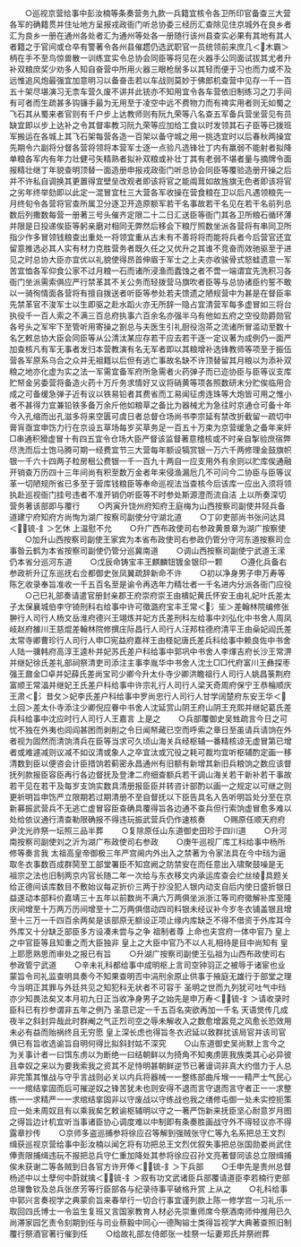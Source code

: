 <!-- { "loadSidebar": true } -->
　　○巡视京营给事中彭汝楠等条奏营务九款一兵籍宜核令各卫所印官备查三大营各军的确籍贯并住址地方呈报戎政衙门听总协委三经历汇查除见住京城外在良乡者汇为良乡一册在通州各处者汇为通州等处各一册随行该州县查实必果有其地有其人者籍之于官间或仓卒有警著令各州县催趱仍选武职官一员统领前来庶几＜木霸＞柄在手不至鸟惊兽散一训练宜实令总协会同臣等将见在火器手公同面试拔其尤者升补双粮庶奖少劝多人知自奋营中所用火器三眼枪居多以其轻而便于习也而力或不及远惟追风炮最强宜加意明习以备奋击若以车战则莫妙于佛郎机查营中见存一千一百五十架尽堪演习无柰车营久废不讲并此铳亦不知用宜令各车营依旧制练习之刀手间有可者而生疏甚多钩镰手最为无用至于凌空中远不费物力而有禆实用者则无如蜀之飞石其从蜀来者官则有千户步上达教师则有阮九荣等八名查五军备兵营坐营见有员缺宜即以步上达补之令其督率教习阮九荣等应加给工食以时发领其石子臣等已拨班军搬运在各城上其飞石架每营各造一百架以备守城之用一挑选宜时以后春秋两操宜先期令六副将分督各营将领将本营军士逐一点验凡选锋壮丁内有羸弱不能射者拟降单粮各军内有年力壮健弓矢精熟者拟补双粮或补壮丁其有老弱不堪者量与摘牌令面报精壮继丁年貌查明顶替一面造册申报戎政衙门听总协会同臣等覆验造册开操之后并不许私自调换其更置得宜壁垒改观者即该将官之能阘茸如故旌旗无色者即该将官之劣年终举劾即以此定一混冒宜杜三大营各军收操在营食粮在卫以后凡遇领粮先一月终旬令各营将官查所属卫分逐卫开造原额军若干名事故若干名见在若干名前列总数后列撒数每营一册著三号头催齐定限二十二日汇送臣等衙门其各卫所粮石循环薄并限是日投递俟臣等躬亲磨对相同无弊然后移会下粮厅照数坐派各营将有串同卫所指少作多冒领钱粮查出重处一将领宜重从古未有不善将将而能将兵者今后营官还宜留意推选必其人实有材力克胜营务者既久任之又优升之其谁不竞奋而效驰驱至于进见之时总协大臣亦宜优以礼貌使得昂首伸眉于军士之上夫亦收骏骨式怒蛙遗意一军苦宜恤各军仰食公家不过月粮一石而诸所浸渔而蠹蚀之者不啻一端谓宜先洗积习各衙门坐派需索俱应严行禁革其不关公务而轻拨营马旗吹者臣等与总协诸臣约誓不敢以一骑徇情面各营将有擅自拨送者听臣等参处若夫馈遗之陋规营中为甚是在督臣率先禁革官不浚军士以生即驱之赴水蹈火亦无所辞一隐占宜清营军每多虚冒如三将台执役千一百人索之不满三百总府执事六百余名亦强半乌有他如五府之空役勋爵勋官各号头之军牢下至管听用寄操之劄总与夫医生引礼厨役泡茶之流诸所冒滥动至数十名乞敕总协大臣会同臣等从公清汰某应存若干应去若干逐一定议著为成例仍一面严加查核凡有军无事者发归本营教演有名无军者即以其粮增补选锋教师等项至于振伍营各军原系乌合之众并无祖籍以后但有逃亡事故名缺不许顶替留其月粮以为添补双粮之地亦化虚为实之法一军需宜备军府所急需者火药弹子而已迩协臣与臣等议支库贮帑金另委营将备造火药十万斤务求情好又议将硝黄等项各照数研末分贮俟临用合成之可备缓急弹子近有议以铁易铅者其费省而工易闻征虏连珠等大炮皆可用之惟小者不甚得力宜兼铅铁多备万余斤他如粮草之备比为器械尤为急往时京通仓可备十年今入孔缩而出孔滋多将来空匮可虞日者总督仓场尚书李宗延有禁改折截留一疏切中膏肓亟宜申饬力行在京设五草场每岁买草务足一百五十万束为京营缓急之备年来奸□串通积猾虚冒十有四五宜令仓场大臣严督该监督著意稽核或不时亲自掣验庶宿弊尽洗而后士饱马腾可期一经费宜节三大营每年额设犒赏银一万六千两修理金鼓旗帜银一千六十四两子粒房租公费银一千一百九十两自一应支用外有余则以贮库俟通融开销查万历四十三年间尚有积至数万金者年来侵渔漏卮几不可问今二协臣与臣等议革一切陋规所省已多至于营库钱粮臣等奉命巡视法当查核今后该库一应出入须将领执赴巡视衙门挂号违者不准开销仍听臣等不时参处斯源澄而流自洁  上以所奏深切营务著该部即与覆行
　　○丙寅升饶州府知府王庭梅为山西按察司副使井陉兵备道建宁府知府方尚恂为湖广按察司副使分守湖北道
　　○丁卯吏部尚书张问达具＜锍-釒＞乞休  上温慰不允
　　○升广西布政使司右参政黄景章为湖广按察使
　　○加升山西按察司副使王家宾为本省布政使司右参政仍管分守河东道按察司佥事昝云鹤为本省按察司副使仍管分巡冀南道
　　○调山西按察司副使宁武道王潆仍本省分巡河东道
　　○戊辰命铸宝丰王麒麟钮镀金银印一颗
　　○遵化兵备右参政祈升辽东巡抚右佥都御史张凤翼疏辞新命不许
　　○初以净身男子申万寿等陈乞收录奉旨准收一千五百名至是谕令再选年力精壮者一千名进内分派各衙门应役
　　○己巳礼部奏请遣官册封亲郡王府崇府崇王由樻妃黄氏怀安王由礼妃叶氏差太子太保襄城伯李守锜刑科右给事中许可徵潞府宝丰王常＜氵坒＞差翰林院编修张翀行人司行人杨文岳淮府德兴王翊炼并妃方氏差刑科左给事中刘弘化中书舍人周凤岐赵府雒川王慈焜差翰林院修撰庄际昌行人司行人汪邦柱德府清平王由喿妃阎氏差太常寺卿曹珍行人司行人申□宪益府嘉祥王由柽妃唐氏差兵科给事中赖良佐中书舍人陆一骥韩府高淳王逵朴并妃苏氏差户科给事中郭巩中书舍人李煇吉府长沙王常淠并继妃徐氏差礼部祠祭清吏司添注主事李胤华中书舍人沈土□□代府富川王彝探枣强王鼐金□卓并妃薛氏差尚宝司少卿今升太仆寺少卿洪瞻祖行人司行人姚昌箓荆府富顺王常湢并继妃王氏差户科给事中许宗礼行人司行人梁天奇周府保宁王恭棆顺庆王肃＜氵昔攵＞妃李氏差户科给事中罗尚忠行人司行人甘学阔楚府东安王华＜土回＞差太仆寺添注少卿倪应眷中书舍人沈延赏山阴王府山阴王充熙并继妃葛氏差兵科给事中沈应时行人司行人王嘉言  上是之
　　○兵部覆御史吴甡疏言今日之可忧不独在外夷也闾阎甚困而剥削之令日闻帑藏已空而呼索之章日至虽请兵请饷在外者视为固然而清饷清兵在臣等当求可久顷山海关兵经枢辅一番精核谅无虚冒第已增者或难遽减则议减不如议清或象人之卒宜汰或冗役之耗可裁均宜听枢辅酌定画一移清数到臣以便咨会计臣措饷若蓟密永昌通州有旧额有新增其新旧兵粮饷之数应该督抚列款报臣容臣再行各边督抚及登津二府细查额兵若干调山海关若干新补若干事故若干见在若干及每岁支饷实数具清册报臣臣并转咨计部酌以画一之规定以可继之则更祈明旨申饬严立限期若过期清册不至自督抚以下臣告具名入告听明旨处分至在京新募振武营兵不无逃亡虚冒容臣查确具覆得旨各边通不查兵但行索饷虚冒愈多难以处给依议通行清查勒限确报不得违玩振武营兵仍作速核奏
　　○赐原任顺天府府尹沈光祚祭一坛照三品半葬
　　○复除原任山东道御史田珍于四川道
　　○升河南按察司副使刘之沂为湖广布政使司右参政
　　○庚午巡视厂库工科给事中杨所修等奏言我  太祖高皇帝御极三年严宫阃内外出入之禁著为令家法具在今中珰为逼取冬衣事数百成群鬨至工部堂署臣不知宫阙之防禁安在而任意出入啸聚鼓噪是无  祖宗之法也旧制两京内官长随二年一次给与东衣移文内承运库查会纻丝绫具题关给正德间该库数目不敷始议每疋折价三两于抄没犯人银内动支自后内使日盛折银日益遂动本部料价嘉靖三十五年以前数尚不满六万两俱坐派浙江等司府徵解补库至隆庆间增至十万两万历间增至十二万两俱借动四司料银未经议补今岁冬衣铺盖银且增至十三万一千四百余两矣是该部原无额设正项止缘内库缺乏不得不借资于外库耳今外库又十分缺乏部臣多方设凑未尝与之争  祖制者尊  上命也夫宫府一体中官乃  皇上之中官臣等且知重之而大臣独非  皇上之大臣中官乃不以人礼相待是目中尚知有  皇上耶愿熟思而审处之报已有旨
　　○升湖广按察司副使王弘祖为山西布政使司右参政管宁武道
　　○辛未礼科都给事中成明枢上言司空钟羽正之被辱于诸宦也业蒙旨令司礼监查明具奏今不知果查明否中涓刑余原止供事于掖庭无雄行于部堂之理今当明正其罪与外廷共见之知犯科无状者不可容于  圣明之世而九列犹可吐气中珰亦少知畏法矣又本月初九日正当收净身男子之始先是申万寿＜锍-釒＞请收录时臣科已有抄参谓非五年之例乃  圣意已定一千五百名突欲再加一千名  天语焂传几成夜半之斜封异哉此时群阉之气正烈司空之辱未解收入之数愈增嚣竞之风愈长恐效用未必有益而贻祸终且无穷愿  皇上深长虑也得旨冬衣迟延以致群扰该局官并该司官俱已有旨收选谕旨自明何得比拟斜封姑不深究
　　○山东道御史吴尚默上言今之为关事计者一曰饵东虏以为断绝一曰结朝鲜以为掎角不知夷虏匪我族类其心必异彼且幸奴之来以为要我索我之资其不足恃明甚朝鲜逆节已著谩词非真大约借力于人总非完策其惟战与守乎言战则必关以内兵将器械一一整练部曲斥堠一一精严士气民心一一绾结挛固而后可摧逆奴之锋苦犹未也则安得不退而言守退而言守者正一一求整练一一求精严一一求绾结挛固非以守废战以守练战也我之缮修屯御一处未实控扼策应一处未周奴且有以乘我矣乞敕谕枢辅明以守之一著严饬新来抚臣坚心耐意岁月图之得旨边计机宜听当事诸臣协心调度难以中制即有条奏胜画战守外不得轻议亦不得露章抄传
　　○京师多盗巡捕参将徐应召等解到强贼张守仁等九名系把总王文烈缉获巡视京营给事中彭汝楠以闻乞将有功把总王文烈优叙失事把总张国勋娄尚武住俸责限捕缉违玩不报把总兵守仁重加降处其参将徐应召孙文亮著督同该总立限缉捕俟未获谢二等各贼到日各官方许开俸＜锍-釒＞下兵部
　　○壬申先是贵州总督杨述中以土孽何中蔚就擒＜锍-釒＞叙有功文武诸臣兵部覆请道臣李若楠行吏部总理鲁钦及总兵张彦芳等行臣部各与纪录待事平破格升赏  上从之
　　○礼科给事中郭兴言奏视学之典蒙俞旨来春举行一切合行事宜谨列款上陈一修学宫一习礼乐一取回四氏博士一令监生复班又言国家教育人材必先崇重师席今祭酒南师仲推用已久尚滞家园乞责令刻期到任与司业蔡毅中同心一德陶镕士类得旨视学大典著查照旧制覆行祭酒官著行催到任
　　○给故礼部左侍郎张一桂祭一坛妻郑氏并祭祔葬
